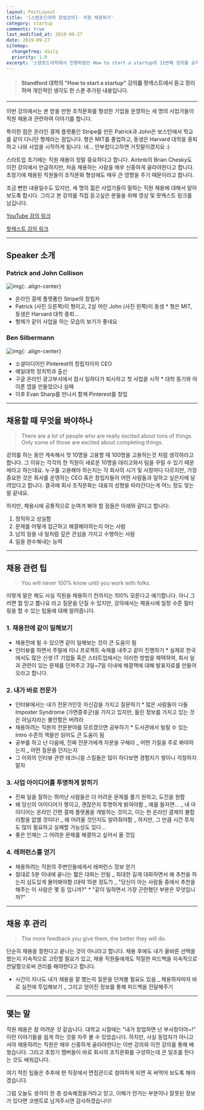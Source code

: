 ```yaml
---
layout: PostLayout
title: '[스탠포드대학 창업강의]- 직원 채용하기'
category: startup
comments: true
last_modified_at: 2019-09-27
date: 2019-09-27
sitemap:
  changefreq: daily
  priority: 1.0
excerpt: '스탠포드대학에서 진행하였던 How to start a startup의 11번째 강의를 요약정리한 글입니다.'
---
```


> #### Standford 대학의 "How to start a startup" 강의를 팟캐스트에서 듣고 정리하며 개인적인 생각도 한 스푼 추가된 내용입니다.

---

이번 강의에서는 본 받을 만한 조직문화를 형성한 기업을 운영하는 세 명의 사업가들이 직원 채용과 관련하여 이야기를 합니다.

특이한 점은 온라인 결제 플랫폼인 Stripe를 만든 Patrick과 John은 보스턴에서 학교를 같이 다니던 형제라는 점입니다.
형은 MIT를 졸업하고, 동생은 Harvard 대학을 중퇴하고 나와 사업을 시작하게 됩니다.
네... 안부럽다고하면 거짓말이겠지요 :)

스타트업 초기에는 직원 채용이 정말 중요하다고 합니다.
Airbnb의 Brian Chesky도 이전 강의에서 언급하지만, 처음 채용하는 사람을 매우 신중하게 골라야한다고 합니다. 초창기에 채용된 직원들이 조직문화 형성에도 매우 큰 영향을 주기 때문이라고 합니다.

조금 뻔한 내용일수도 있지만, 세 명의 젊은 사업가들이 말하는 직원 채용에 대해서 알아보도록 합시다.
그리고 본 강의를 직접 듣고싶은 분들을 위해 영상 및 팟캐스트 링크를 남깁니다.

[YouTube 강의 링크](https://youtu.be/H8Dl8rZ6qwE)

[팟캐스트 강의 링크](https://player.fm/series/how-to-start-a-startup/11-john-collison-patrick-collison-and-ben-silberman-hiring-and-culture-part-2)

---

## Speaker 소개

### Patrick and John Collison

![img](https://moneyinc.com/wp-content/uploads/2016/12/Patrick-Collison-750x421.jpg){: .align-center}

- 온라인 결제 플랫폼인 Stripe의 창립자
- Patrick (사진 오른쪽)이 형이고, 2살 어린 John (사진 왼쪽)이 동생 \* 형은 MIT, 동생은 Harvard 대학 중퇴...
- 형제가 같이 사업을 하는 모습이 보기가 좋네요

### Ben Silbermann

![img](https://assets.entrepreneur.com/content/3x2/2000/20180108155740-GettyImages-483491843.jpeg){: .align-center}

- 소셜미디어인 Pinterest의 창립자이자 CEO
- 예일대학 정치학과 출신
- 구글 온라인 광고부서에서 잠시 일하다가 퇴사하고 첫 사업을 시작 \* 대학 동기와 아이폰 앱을 만들었으나 실패
- 이후 Evan Sharp를 만나서 함께 Pinterest를 창업

---

## 채용할 때 무엇을 봐야하나

> There are a lot of people who are really excited about tons of things. Only some of those are excited about completing things.

강의를 하는 동안 계속해서 첫 10명을 고용할 때 100명을 고용하는것 처럼 생각하라고 합니다.
그 이유는 각각의 한 직원이 새로운 10명을 데리고와서 팀을 꾸릴 수 있기 때문에라고 하는데요.
누구를 고용해야 하는지는 각 회사의 시기 및 사정마다 다르지만, 가장 중요한 것은 회사를 운영하는 CEO 혹은 창립자들이 어떤 사람들과 일하고 싶은지에 달려있다고 합니다. 결국에 회사 조직문화는 대표의 성향을 따라간다는게 어느 정도 맞는 말 같네요.

하지만, 채용시에 공통적으로 눈여겨 봐야 할 점들은 아래와 같다고 합니다:

1. 정직하고 성실함
2. 문제를 어떻게 접근하고 해결해야하는지 아는 사람
3. 남의 일을 내 일처럼 깊은 관심을 가지고 수행하는 사람
4. 일을 완수해내는 능력

---

## 채용 관련 팁

> You will never 100% know until you work with folks.

이렇게 말은 해도 사실 직원을 채용하기 전까지는 100% 모른다고 얘기합니다.
아니 그러면 뭘 믿고 뽑나요 라고 질문을 던질 수 있지만, 강의에서는 채용시에 일정 수준 필터링을 할 수 있는 팁들에 대해 알려줍니다.

### 1. 채용전에 같이 일해보기

- 채용전에 될 수 있으면 같이 일해보는 것이 큰 도움이 됨
- 인터뷰를 하면서 주말에 미니 프로젝트 숙제를 내주고 같이 진행하기 \* 실제로 한국에서도 많은 신생 IT 기업들 혹은 스타트업에서는 이러한 방법을 채택하여, 회사 일과 관련이 있는 문제를 던져주고 3일~7일 이내에 해결책에 대해 발표자료를 만들어오라고 합니다.

### 2. 내가 바로 전문가

- 인터뷰에서는 내가 전문가인듯 자신감을 가지고 질문하기 \* 많은 사람들이 다들 Imposter Syndrome (가면증후군)을 가지고 있지만, 틀린 정보를 가지고 있는 것은 아닐지라는 불안함은 버려라
- 채용하려는 직원의 전문분야를 모르겠으면 공부하기 \* 도서관에서 빌릴 수 있는 Intro 수준의 책들만 읽어도 큰 도움이 됨
- 공부를 하고 난 다음에, 진짜 전문가에게 자문을 구해라
  _ 어떤 기질을 주로 봐야하는지
  _ 어떤 질문을 던지는지
- 그 이외의 인터뷰 관련 테크니컬 스킬들은 많이 하다보면 경험치가 쌓이니 걱정하지 말자

### 3. 사업 아이디어를 투명하게 밝히기

- 진짜 일을 잘하는 뛰어난 사람들은 더 어려운 문제를 풀기 원하고, 도전을 원함
- 왜 당신의 아이디어가 짱이고, 괜찮은지 투명하게 밝혀야함
  _ 예를 들자면...
  _ 내 아이디어는 온라인 간편 결제 플랫폼을 개발하는 것이고, 이는 현 온라인 결제의 불합리함을 없앨 것이다!
  _ 왜 어려울 것인지도 알려줘야함
  _ 하지만, 그 만큼 시간 투자도 많이 필요하고 실패할 가능성도 있다...
- 좋은 인재는 그 어려운 문제를 해결하고 싶어서 올 것임

### 4. 레퍼런스를 얻기

- 채용하려는 직원의 주변인들에게서 레퍼런스 정보 얻기
- 절대로 5분 이내에 끝나는 짧은 대화는 안됨
  _ 최대한 길게 대화하면서 왜 추천을 하는지 심도있게 물어봐야함 (대략 15분 정도?)
  _ "당신이 아는 사람들 중에서 추천을 해주는 이 사람은 몇 등 입니까?" \* "같이 일하면서 가장 곤란했던 부분은 무엇입니까?"

---

## 채용 후 관리

> The more feedback you give them, the better they will do.

단순히 채용을 잘한다고 끝나는 것이 아니라고 합니다. 채용 후에도 내가 올바른 선택을 했는지 지속적으로 고민할 필요가 있고, 채용 직원들에게도 적절한 피드백을 지속적으로 전달함으로써 관리를 해야한다고 합니다.

- 시간이 지나도 내가 채용을 잘 했는지 질문을 던져볼 필요도 있음
  _ 채용하자마자 바로 실전에 투입해보기
  _ 그리고 얻어진 정보를 통해 피드백을 전달해주기

---

## 맺는 말

직원 채용은 참 어려운 것 같습니다. 대학교 시절에는 "내가 창업하면 넌 부사장이야~!" 이런 이야기들을 쉽게 하는 것을 자주 볼 수 있었습니다. 하지만, 사실 동업자가 아니고서야 채용하려는 직원은 매우 신중하게 골라야한다는 이번 강의와 이전 강의를 통해 배웠습니다.
그리고 초창기 멤버들이 바로 회사의 조직문화를 구성하는데 큰 일조를 한다는 것도 배워갑니다.

여기 적힌 팁들은 추후에 현 직장에서 면접관으로 참여하게 되면 꼭 써먹어 보도록 해야겠습니다.

그럼 오늘도 생각이 한 층 성숙해졌을거라고 믿고, 이해가 안가는 부분이나 잘못된 정보가 있다면 코멘트로 남겨주시면 감사하겠습니다!
